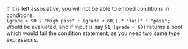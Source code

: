 If it is left assosiative, you will not be able to embed conditions in conditions.  
``(grade > 90 ? "high pass" : (grade < 60)) ? "fail" : "pass";``  
Would be evaluated, and if input is say ``61``, ``(grade < 60)`` returns a bool which would fail the condition statement, as you need two same type expressions.
